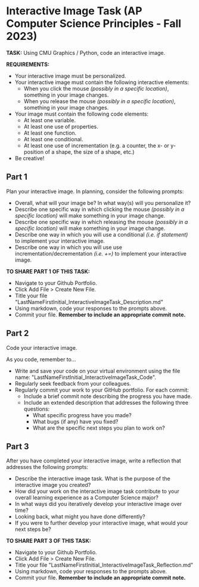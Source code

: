 # Interactive Image Task (AP Computer Science Principles - Fall 2023)

**TASK:** Using CMU Graphics / Python, code an interactive image.

**REQUIREMENTS:**

* Your interactive image must be personalized.
* Your interactive image must contain the following interactive elements:
    * When you click the mouse *(possibly in a specific location)*, something in your image changes.
    * When you release the mouse *(possibly in a specific location)*, something in your image changes.
* Your image must contain the following code elements:
    * At least one variable.
    * At least one use of properties.
    * At least one function.
    * At least one conditional.
    * At least one use of incrementation (e.g. a counter, the x- or y- position of a shape, the size of a shape, etc.)
* Be creative!

## Part 1

Plan your interactive image.  In planning, consider the following prompts:
* Overall, what will your image be?  In what way(s) will you personalize it?
* Describe one specific way in which clicking the mouse *(possibly in a specific location)* will make something in your image change.
* Describe one specific way in which releasing the mouse *(possibly in a specific location)* will make something in your image change.
* Describe one way in which you will use a conditional *(i.e. if statement)* to implement your interactive image.
* Describe one way in which you will use use incrementation/decrementation *(i.e. +=)* to implement your interactive image.

**TO SHARE PART 1 OF THIS TASK:**
* Navigate to your Github Portfolio.
* Click Add File > Create New File.
* Title your file "LastNameFirstInitial_InteractiveImageTask_Description.md"
* Using markdown, code your responses to the prompts above.
* Commit your file. **Remember to include an appropriate commit note.**

## Part 2

Code your interactive image.

As you code, remember to...

* Write and save your code on your virtual environment using the file name: "LastNameFirstInitial_InteractiveImageTask_Code".
* Regularly seek feedback from your colleagues.
* Regularly commit your work to your GitHub portfolio.  For each commit:
    * Include a brief commit note describing the progress you have made.
    * Include an extended description that addresses the following three questions:
        * What specific progress have you made?
        * What bugs (if any) have you fixed?
        * What are the specific next steps you plan to work on? 

## Part 3

After you have completed your interactive image, write a reflection that addresses the following prompts:

* Describe the interactive image task.  What is the purpose of the interactive image you created?
* How did your work on the interactive image task contribute to your overall learning experience as a Computer Science major?
* In what ways did you iteratively develop your interactive image over time?
* Looking back, what might you have done differently?
* If you were to further develop your interactive image, what would your next steps be?
  
**TO SHARE PART 3 OF THIS TASK:**
* Navigate to your Github Portfolio.
* Click Add File > Create New File.
* Title your file "LastNameFirstInitial_InteractiveImageTask_Reflection.md"
* Using markdown, code your responses to the prompts above.
* Commit your file. **Remember to include an appropriate commit note.**
